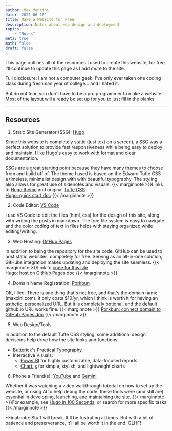 ```yaml
---
author: Max Mancini
date: '2025-06-10'
title: Make a Website for Free
description: Notes about web design and deployment
topics:
    - "Notes"
meta: true
math: false
draft: false
---
```


This page outlines all of the resources I used to create this website, for free. I'll continue to update this page as I add more to the site.

Full disclosure: I am not a computer geek. I've only ever taken one coding class during freshman year of college... and I hated it. 

But do not fear, you don't have to be a pro programmer to make a website. Most of the layout will already be set up for you to just fill in the blanks.

---

## Resources

1. Static Site Generator (SSG): <a href="https://gohugo.io/" target="_blank">Hugo</a>

Since this website is completely static (just text on a screen), a SSG was a perfect solution to provide fast responsiveness while being easy to deploy and maintain. I like Hugo's easy to work with format and clear documentation.

SSGs are a great starting point because they have many themes to choose from and build off of. The theme I used is based on the Edward Tufte CSS - a timeless, minimalist design with with beautiful typography. The styling also allows for great use of sidenotes and visuals. 
{{< marginnote >}}Links to <a href="https://github.com/loikein/hugo-tufte" target="_blank">Hugo theme</a> and original <a href="https://github.com/edwardtufte/tufte-css" target="_blank">Tufte CSS</a><br><a href="https://gohugo.io/getting-started/quick-start/" target="_blank">Hugo: quick start doc</a> {{< /marginnote >}}

2. Code Editor: <a href="https://code.visualstudio.com/" target="_blank">VS Code</a>

I use VS Code to edit the files (html, css) for the design of this site, along with writing the posts in markdown. The tree file system is easy to navigate and the color coding of text in files helps with staying organized while editing/writing.

3. Web Hosting: <a href="https://github.com/" target="_blank">GitHub Pages</a>

In addition to being the repository for the site code, GitHub can be used to host static websites, completely for free. Serving as an all-in-one solution, GitHubs integration makes updating and deploying the site seamless.
{{< marginnote >}}Link to <a href="https://github.com/maxcini/maxcini.github.io" target="_blank">code for this site</a><br><a href="https://gohugo.io/host-and-deploy/host-on-github-pages/" target="_blank">Hugo: host on GitHub Pages doc</a> {{< /marginnote >}}

4. Domain Name Registration: <a href="https://porkbun.com/" target="_blank">Porkbun</a>

OK, I lied. There is one thing that's not free, and that's the domain name (maxcini.com). It only costs $10/yr, which I think is worth it for having an asthetic, personalized URL. But it is completely optional, and the default github.io URL works fine. 
{{< marginnote >}} <a href="https://kb.porkbun.com/article/64-how-to-connect-your-domain-to-github-pages" target="_blank">Porkbun: connect domain to GitHub Pages doc</a> {{< /marginnote >}}

5. Web Design/Tools

In addition to the default Tufte CSS styling, some additional design decisions help drive how the site looks and functions: 

- <a href="https://practicaltypography.com/typography-in-ten-minutes.html" target="_blank">Butterick's Practical Typography</a>
- Interactive Visuals:  
    - <a href="https://www.microsoft.com/en-us/power-platform/products/power-bi" target="_blank">Power BI</a> for highly customizable, data-focused reports
    - <a href="https://www.chartjs.org/" target="_blank">Chart.js</a> for simple, stylish, and lightweight charts
<!-- - Optimize Images: <a href="https://tinypng.com/" target="_blank">TinyPNG</a> -->
<!-- - Favicon Generator: <a href="https://tools.w3cub.com/favicon-converter" target="_blank">W3cubTools</a> -->

6. Phone a Friend(s): <a href="https://www.youtube.com/" target="_blank">YouTube</a> and <a href="https://gemini.google.com/" target="_blank">Gemini</a>

Whether it was watching a video walkthrough tutorial on how to set up the website, or using AI to help debug the code, these tools were (and still are) essential in developing, launching, and maintaining the site. 
{{< marginnote >}}For example, see <a href="https://www.youtube.com/watch?v=0RKpf3rK57I" target="_blank">Hugo in 100 Seconds</a>, or search for more specific tasks {{< /marginnote >}}

*Final note: Stuff will break. It'll be fustrating at times. But with a bit of patience and preserverance, it'll all be worth it in the end. GLHF!
